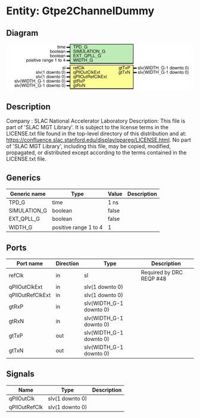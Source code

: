 # Entity: Gtpe2ChannelDummy

## Diagram

![Diagram](Gtpe2ChannelDummy.svg "Diagram")
## Description

Company    : SLAC National Accelerator Laboratory
Description:
This file is part of 'SLAC MGT Library'.
It is subject to the license terms in the LICENSE.txt file found in the
top-level directory of this distribution and at:
   https://confluence.slac.stanford.edu/display/ppareg/LICENSE.html.
No part of 'SLAC MGT Library', including this file,
may be copied, modified, propagated, or distributed except according to
the terms contained in the LICENSE.txt file.
## Generics

| Generic name | Type                  | Value | Description |
| ------------ | --------------------- | ----- | ----------- |
| TPD_G        | time                  | 1 ns  |             |
| SIMULATION_G | boolean               | false |             |
| EXT_QPLL_G   | boolean               | false |             |
| WIDTH_G      | positive range 1 to 4 | 1     |             |
## Ports

| Port name        | Direction | Type                    | Description              |
| ---------------- | --------- | ----------------------- | ------------------------ |
| refClk           | in        | sl                      | Required by DRC REQP #48 |
| qPllOutClkExt    | in        | slv(1 downto 0)         |                          |
| qPllOutRefClkExt | in        | slv(1 downto 0)         |                          |
| gtRxP            | in        | slv(WIDTH_G-1 downto 0) |                          |
| gtRxN            | in        | slv(WIDTH_G-1 downto 0) |                          |
| gtTxP            | out       | slv(WIDTH_G-1 downto 0) |                          |
| gtTxN            | out       | slv(WIDTH_G-1 downto 0) |                          |
## Signals

| Name          | Type            | Description |
| ------------- | --------------- | ----------- |
| qPllOutClk    | slv(1 downto 0) |             |
| qPllOutRefClk | slv(1 downto 0) |             |
